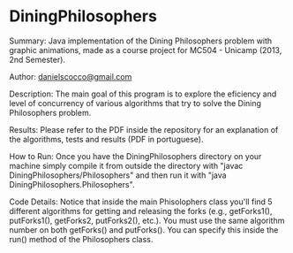 DiningPhilosophers
==================

Summary: Java implementation of the Dining Philosophers problem with graphic animations,
made as a course project for MC504 - Unicamp (2013, 2nd Semester).

Author: danielscocco@gmail.com

Description: The main goal of this program is to explore the eficiency and level of
concurrency of various algorithms that try to solve the Dining Philosophers problem.

Results: Please refer to the PDF inside the repository for an explanation of the algorithms,
tests and results (PDF in portuguese).

How to Run: Once you have the DiningPhilosophers directory on your machine simply compile it
from outside the directory with "javac DiningPhilosophers/Philosophers" and then
run it with "java DiningPhilosophers.Philosophers".

Code Details: Notice that inside the main Phisolophers class you'll find 5 different algorithms
for getting and releasing the forks (e.g., getForks1(), putForks1(), getForks2, putForks2(), etc.). 
You must use the same algorithm number on both getForks() and putForks(). You can
specify this inside the run() method of the Philosophers class.
